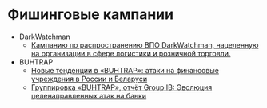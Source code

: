 # Фишинговые кампании

- DarkWatchman
  * [Кампанию по распространению ВПО DarkWatchman, нацеленную на организации в сфере логистики и розничной торговли.](https://t.me/bizone_channel/917)
- BUHTRAP
  * [Новые тенденции в «BUHTRAP»: атаки на финансовые учреждения в России и Беларуси](https://mp.weixin.qq.com/s/Y1aHEwU0NDwG-qfvtciU4w)
  * [Группировка «BUHTRAP», отчёт Group IB: Эволюция целенаправленных атак на банки](https://go.group-ib.com/hubfs/report/group-ib-buhtrap-threat-research-2016-en.pdf)
